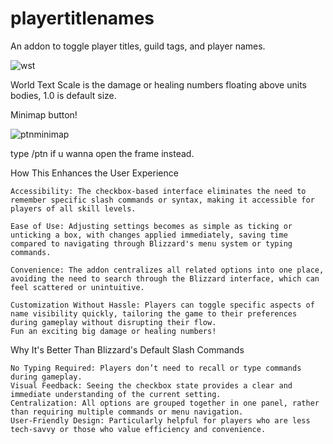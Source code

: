 # playertitlenames
An addon to toggle player titles, guild tags, and player names.

![wst](https://github.com/user-attachments/assets/0e4de6c3-b884-44f8-a420-736009999d25)

World Text Scale is the damage or healing numbers floating above units bodies, 1.0 is default size. 

Minimap button!

![ptnminimap](https://github.com/user-attachments/assets/72c2b3b5-47ce-4b71-92f2-bdd4fbf40298)

type /ptn if u wanna open the frame instead.

How This Enhances the User Experience

    Accessibility: The checkbox-based interface eliminates the need to remember specific slash commands or syntax, making it accessible for players of all skill levels.

    Ease of Use: Adjusting settings becomes as simple as ticking or unticking a box, with changes applied immediately, saving time compared to navigating through Blizzard's menu system or typing commands.

    Convenience: The addon centralizes all related options into one place, avoiding the need to search through the Blizzard interface, which can feel scattered or unintuitive.

    Customization Without Hassle: Players can toggle specific aspects of name visibility quickly, tailoring the game to their preferences during gameplay without disrupting their flow.
    Fun an exciting big damage or healing numbers!

Why It's Better Than Blizzard's Default Slash Commands

    No Typing Required: Players don’t need to recall or type commands during gameplay.
    Visual Feedback: Seeing the checkbox state provides a clear and immediate understanding of the current setting.
    Centralization: All options are grouped together in one panel, rather than requiring multiple commands or menu navigation.
    User-Friendly Design: Particularly helpful for players who are less tech-savvy or those who value efficiency and convenience.

